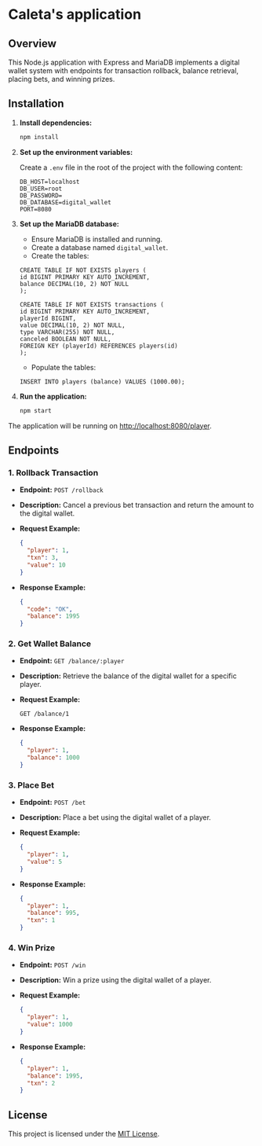 # Caleta's application

## Overview

This Node.js application with Express and MariaDB implements a digital wallet system with endpoints for transaction rollback, balance retrieval, placing bets, and winning prizes.

## Installation

1. **Install dependencies:**

    ```bash
    npm install
    ```

2. **Set up the environment variables:**

    Create a `.env` file in the root of the project with the following content:

    ```plaintext
    DB_HOST=localhost
    DB_USER=root
    DB_PASSWORD=
    DB_DATABASE=digital_wallet
    PORT=8080
    ```

3. **Set up the MariaDB database:**

    - Ensure MariaDB is installed and running.
    - Create a database named `digital_wallet`.
    - Create the tables:

    ```plaintext
    CREATE TABLE IF NOT EXISTS players (
    id BIGINT PRIMARY KEY AUTO_INCREMENT,
    balance DECIMAL(10, 2) NOT NULL
    );

    CREATE TABLE IF NOT EXISTS transactions (
    id BIGINT PRIMARY KEY AUTO_INCREMENT,
    playerId BIGINT,
    value DECIMAL(10, 2) NOT NULL,
    type VARCHAR(255) NOT NULL,
    canceled BOOLEAN NOT NULL,
    FOREIGN KEY (playerId) REFERENCES players(id)
    );
    ```
    - Populate the tables:

    ```plaintext
    INSERT INTO players (balance) VALUES (1000.00);
    ```

4. **Run the application:**

    ```bash
    npm start
    ```

The application will be running on [http://localhost:8080/player](http://localhost:8080/player).

## Endpoints

### 1. Rollback Transaction

- **Endpoint:** `POST /rollback`
- **Description:** Cancel a previous bet transaction and return the amount to the digital wallet.
- **Request Example:**

    ```json
    {
      "player": 1,
      "txn": 3,
      "value": 10
    }
    ```

- **Response Example:**

    ```json
    {
      "code": "OK",
      "balance": 1995
    }
    ```

### 2. Get Wallet Balance

- **Endpoint:** `GET /balance/:player`
- **Description:** Retrieve the balance of the digital wallet for a specific player.
- **Request Example:**

    ```http
    GET /balance/1
    ```

- **Response Example:**

    ```json
    {
      "player": 1,
      "balance": 1000
    }
    ```

### 3. Place Bet

- **Endpoint:** `POST /bet`
- **Description:** Place a bet using the digital wallet of a player.
- **Request Example:**

    ```json
    {
      "player": 1,
      "value": 5
    }
    ```

- **Response Example:**

    ```json
    {
      "player": 1,
      "balance": 995,
      "txn": 1
    }
    ```

### 4. Win Prize

- **Endpoint:** `POST /win`
- **Description:** Win a prize using the digital wallet of a player.
- **Request Example:**

    ```json
    {
      "player": 1,
      "value": 1000
    }
    ```

- **Response Example:**

    ```json
    {
      "player": 1,
      "balance": 1995,
      "txn": 2
    }
    ```

## License

This project is licensed under the [MIT License](LICENSE).
